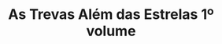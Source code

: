 ---
Numero: 507
title: As Trevas Além das Estrelas 1º volume
Autor: Frank M Robinson
Co-autor: 
Ano-de-Publicacao: 1999
Titulo-original: The Dark Beyond the Stars
Tradutor: Alexandra Tavares
Co-tradutor: 
Ano-de-edicao: 1981
alias: Frank-M-Robinson
Autor2-alias: 
Tradutor1-alias: Alexandra-Tavares
Tradutor2-alias: 
Titulo-link: 507-As-Trevas-Alem-das-Estrelas-1-volume
Capa: 
pags: 234
Capa-link: 
---